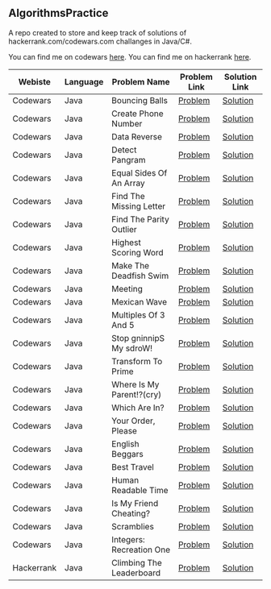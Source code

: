 ## AlgorithmsPractice

A repo created to store and keep track of solutions of hackerrank.com/codewars.com
challanges in Java/C#.

You can find me on codewars [here](https://www.codewars.com/users/piotrek1493).
You can find me on hackerrank [here](https://www.hackerrank.com/piotrek1493).

|Webiste|Language|Problem Name|Problem Link|Solution Link|
---|---|---|---|---
|Codewars|Java|Bouncing Balls|[Problem](https://www.codewars.com/kata/5544c7a5cb454edb3c000047/train/java)|[Solution](src/CodewarsSolutions/kata6/BouncingBalls.java)|
|Codewars|Java|Create Phone Number|[Problem](https://www.codewars.com/kata/525f50e3b73515a6db000b83/train/java)|[Solution](AlgorithmsPractice/src/CodewarsSolutions/kata6/CreateNumber.java)|
|Codewars|Java|Data Reverse|[Problem](https://www.codewars.com/kata/569d488d61b812a0f7000015/train/java)|[Solution](AlgorithmsPractice/src/CodewarsSolutions/kata6/DataReverse.java)|
|Codewars|Java|Detect Pangram|[Problem](https://www.codewars.com/kata/545cedaa9943f7fe7b000048/train/java)|[Solution](AlgorithmsPractice/src/CodewarsSolutions/kata6/DetectPangram.java)|
|Codewars|Java|Equal Sides Of An Array|[Problem](https://www.codewars.com/kata/5679aa472b8f57fb8c000047/train/java)|[Solution](AlgorithmsPractice/src/CodewarsSolutions/kata6/EqualSidesOfAnArray.java)|
|Codewars|Java|Find The Missing Letter|[Problem](https://www.codewars.com/kata/5839edaa6754d6fec10000a2/train/java)|[Solution](AlgorithmsPractice/src/CodewarsSolutions/kata6/FindTheMissingLetter.java)|
|Codewars|Java|Find The Parity Outlier|[Problem](https://www.codewars.com/kata/5526fc09a1bbd946250002dc/train/java)|[Solution](AlgorithmsPractice/src/CodewarsSolutions/kata6/FindTheParityOutlier.java)|
|Codewars|Java|Highest Scoring Word|[Problem](https://www.codewars.com/kata/57eb8fcdf670e99d9b000272/train/java)|[Solution](AlgorithmsPractice/src/CodewarsSolutions/kata6/HighestScoringWord.java)|
|Codewars|Java|Make The Deadfish Swim|[Problem](https://www.codewars.com/kata/51e0007c1f9378fa810002a9/train/java)|[Solution](AlgorithmsPractice/src/CodewarsSolutions/kata6/MakeTheDeadFishSwim.java)|
|Codewars|Java|Meeting|[Problem](https://www.codewars.com/kata/59df2f8f08c6cec835000012/train/java)|[Solution](AlgorithmsPractice/src/CodewarsSolutions/kata6/Meeting.java)|
|Codewars|Java|Mexican Wave|[Problem](https://www.codewars.com/kata/58f5c63f1e26ecda7e000029/train/java)|[Solution](AlgorithmsPractice/src/CodewarsSolutions/kata6/MexicanWave.java)|
|Codewars|Java|Multiples Of 3 And 5|[Problem](https://www.codewars.com/kata/514b92a657cdc65150000006/train/java)|[Solution](AlgorithmsPractice/src/CodewarsSolutions/kata6/MultiplesOf3And5.java)|
|Codewars|Java|Stop gninnipS My sdroW!|[Problem](https://www.codewars.com/kata/5264d2b162488dc400000001/train/java)|[Solution](AlgorithmsPractice/src/CodewarsSolutions/kata6/StopSpinningMyWords.java)|
|Codewars|Java|Transform To Prime|[Problem](https://www.codewars.com/kata/5a946d9fba1bb5135100007c/train/java)|[Solution](AlgorithmsPractice/src/CodewarsSolutions/kata6/TransformToPrime.java)|
|Codewars|Java|Where Is My Parent!?(cry)|[Problem](https://www.codewars.com/kata/58539230879867a8cd00011c/train/java)|[Solution](AlgorithmsPractice/src/CodewarsSolutions/kata6/WhereIsMyParent.java)|
|Codewars|Java|Which Are In?|[Problem](https://www.codewars.com/kata/550554fd08b86f84fe000a58/train/java)|[Solution](AlgorithmsPractice/src/CodewarsSolutions/kata6/WhichAreIn.java)|
|Codewars|Java|Your Order, Please|[Problem](https://www.codewars.com/kata/55c45be3b2079eccff00010f/train/java)|[Solution](AlgorithmsPractice/src/CodewarsSolutions/kata6/YourOrderPlease.java)|
|Codewars|Java|English Beggars|[Problem](https://www.codewars.com/kata/59590976838112bfea0000fa/train/java)|[Solution](AlgorithmsPractice/src/CodewarsSolutions/kata6/EnglishBeggars.java)|
|Codewars|Java|Best Travel|[Problem](https://www.codewars.com/kata/55e7280b40e1c4a06d0000aa/discuss/java)|[Solution](AlgorithmsPractice/src/CodewarsSolutions/kata5/BestTravel.java)|
|Codewars|Java|Human Readable Time|[Problem](https://www.codewars.com/kata/52685f7382004e774f0001f7/train/java)|[Solution](AlgorithmsPractice/src/CodewarsSolutions/kata5/HumanReadableTime.java)|
|Codewars|Java|Is My Friend Cheating?|[Problem](https://www.codewars.com/kata/5547cc7dcad755e480000004/train/java)|[Solution](AlgorithmsPractice/src/CodewarsSolutions/kata5/RemovedNumbers.java)|
|Codewars|Java|Scramblies|[Problem](https://www.codewars.com/kata/55c04b4cc56a697bb0000048/train/java)|[Solution](AlgorithmsPractice/src/CodewarsSolutions/kata5/Scramblies.java)|
|Codewars|Java|Integers: Recreation One|[Problem](https://www.codewars.com/kata/55aa075506463dac6600010d/train/java)|[Solution](AlgorithmsPractice/src/CodewarsSolutions/kata5/SumSquaredDivisors.java)|
|Hackerrank|Java|Climbing The Leaderboard|[Problem](https://www.hackerrank.com/challenges/climbing-the-leaderboard/problem)|[Solution](https://github.com/piotrek1493/AlgorithmsPractice/blob/master/src/HackerrankSolutions/Medium/ClimbingTheLeaderBoard.java)|